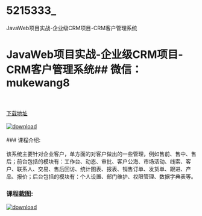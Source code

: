 # 5215333_
JavaWeb项目实战-企业级CRM项目-CRM客户管理系统
# JavaWeb项目实战-企业级CRM项目-CRM客户管理系统## 微信：mukewang8
<br/></br>[下载地址](http://www.36tz.cn/article/5215333 "下载地址")
<br/></br>[![download](http://36tz.cn/muke_img/2020_09_2-43-300x203.png "下载地址")](http://www.36tz.cn/article/5215333 "下载地址")
<br/></br>### 课程介绍:<br/></br>该系统主要针对企业客户，单方面的对客户做出的一些管理，例如售前、售中、售后；前台包括的模块有：工作台、动态、审批、客户公海、市场活动、线索、客户、联系人、交易、售后回访、统计图表、报表、销售订单、发货单、跟进、产品、报价；后台包括的模块有：个人设置、部门维护、权限管理、数据字典表等。

### 课程截图:
[![download](http://36tz.cn/muke_img/2020_09_11-2.png "下载地址")](http://www.36tz.cn/article/5215333 "下载地址")
